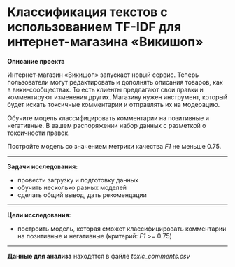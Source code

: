 # Классификация текстов с использованием TF-IDF для интернет-магазина «Викишоп»

**Описание проекта**

Интернет-магазин «Викишоп» запускает новый сервис. Теперь пользователи могут редактировать и дополнять описания товаров, как в вики-сообществах. То есть клиенты предлагают свои правки и комментируют изменения других. Магазину нужен инструмент, который будет искать токсичные комментарии и отправлять их на модерацию. 

Обучите модель классифицировать комментарии на позитивные и негативные. В вашем распоряжении набор данных с разметкой о токсичности правок.

Постройте модель со значением метрики качества *F1* не меньше 0.75.

---
**Задачи исследования:**

* провести загрузку и подготовку данных
* обучить несколько разных моделей
* сделать общий вывод, дать рекомендации

---
**Цели исследования:**

* построить модель, которая сможет классифицировать комментарии на позитивные и негативные (критерий: *F1* >= 0.75)

---
**Данные для анализа** находятся в файле *toxic_comments.csv*

